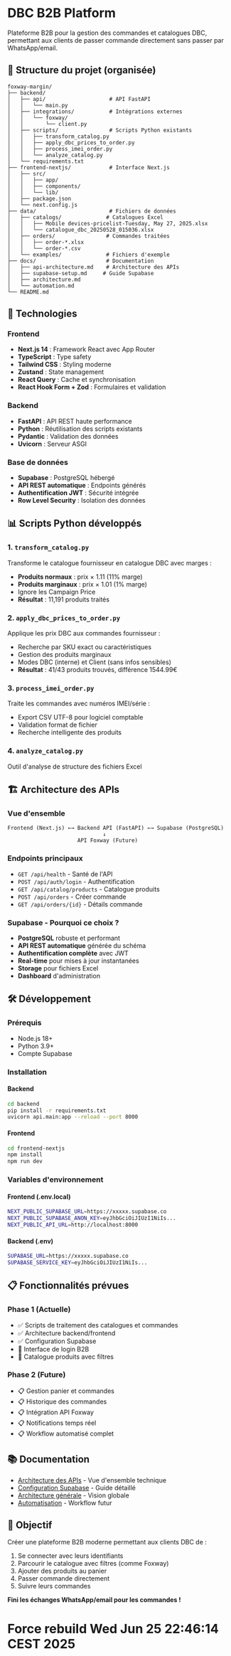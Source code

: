 # DBC B2B Platform

Plateforme B2B pour la gestion des commandes et catalogues DBC, permettant aux clients de passer commande directement sans passer par WhatsApp/email.

## 📁 Structure du projet (organisée)

```
foxway-margin/
├── backend/
│   ├── api/                    # API FastAPI
│   │   └── main.py
│   ├── integrations/           # Intégrations externes
│   │   └── foxway/
│   │       └── client.py
│   ├── scripts/                # Scripts Python existants
│   │   ├── transform_catalog.py
│   │   ├── apply_dbc_prices_to_order.py
│   │   ├── process_imei_order.py
│   │   └── analyze_catalog.py
│   └── requirements.txt
├── frontend-nextjs/            # Interface Next.js
│   ├── src/
│   │   ├── app/
│   │   ├── components/
│   │   └── lib/
│   ├── package.json
│   └── next.config.js
├── data/                       # Fichiers de données
│   ├── catalogs/              # Catalogues Excel
│   │   ├── Mobile devices-pricelist-Tuesday, May 27, 2025.xlsx
│   │   └── catalogue_dbc_20250528_015036.xlsx
│   ├── orders/                # Commandes traitées
│   │   ├── order-*.xlsx
│   │   └── order-*.csv
│   └── examples/              # Fichiers d'exemple
├── docs/                      # Documentation
│   ├── api-architecture.md    # Architecture des APIs
│   ├── supabase-setup.md     # Guide Supabase
│   ├── architecture.md
│   └── automation.md
└── README.md
```

## 🚀 Technologies

### Frontend

- **Next.js 14** : Framework React avec App Router
- **TypeScript** : Type safety
- **Tailwind CSS** : Styling moderne
- **Zustand** : State management
- **React Query** : Cache et synchronisation
- **React Hook Form + Zod** : Formulaires et validation

### Backend

- **FastAPI** : API REST haute performance
- **Python** : Réutilisation des scripts existants
- **Pydantic** : Validation des données
- **Uvicorn** : Serveur ASGI

### Base de données

- **Supabase** : PostgreSQL hébergé
- **API REST automatique** : Endpoints générés
- **Authentification JWT** : Sécurité intégrée
- **Row Level Security** : Isolation des données

## 📊 Scripts Python développés

### 1. `transform_catalog.py`

Transforme le catalogue fournisseur en catalogue DBC avec marges :

- **Produits normaux** : prix × 1.11 (11% marge)
- **Produits marginaux** : prix × 1.01 (1% marge)
- Ignore les Campaign Price
- **Résultat** : 11,191 produits traités

### 2. `apply_dbc_prices_to_order.py`

Applique les prix DBC aux commandes fournisseur :

- Recherche par SKU exact ou caractéristiques
- Gestion des produits marginaux
- Modes DBC (interne) et Client (sans infos sensibles)
- **Résultat** : 41/43 produits trouvés, différence 1544.99€

### 3. `process_imei_order.py`

Traite les commandes avec numéros IMEI/série :

- Export CSV UTF-8 pour logiciel comptable
- Validation format de fichier
- Recherche intelligente des produits

### 4. `analyze_catalog.py`

Outil d'analyse de structure des fichiers Excel

## 🏗️ Architecture des APIs

### Vue d'ensemble

```
Frontend (Next.js) ←→ Backend API (FastAPI) ←→ Supabase (PostgreSQL)
                              ↓
                      API Foxway (Future)
```

### Endpoints principaux

- `GET /api/health` - Santé de l'API
- `POST /api/auth/login` - Authentification
- `GET /api/catalog/products` - Catalogue produits
- `POST /api/orders` - Créer commande
- `GET /api/orders/{id}` - Détails commande

### Supabase - Pourquoi ce choix ?

- **PostgreSQL** robuste et performant
- **API REST automatique** générée du schéma
- **Authentification complète** avec JWT
- **Real-time** pour mises à jour instantanées
- **Storage** pour fichiers Excel
- **Dashboard** d'administration

## 🛠️ Développement

### Prérequis

- Node.js 18+
- Python 3.9+
- Compte Supabase

### Installation

#### Backend

```bash
cd backend
pip install -r requirements.txt
uvicorn api.main:app --reload --port 8000
```

#### Frontend

```bash
cd frontend-nextjs
npm install
npm run dev
```

### Variables d'environnement

#### Frontend (.env.local)

```bash
NEXT_PUBLIC_SUPABASE_URL=https://xxxxx.supabase.co
NEXT_PUBLIC_SUPABASE_ANON_KEY=eyJhbGciOiJIUzI1NiIs...
NEXT_PUBLIC_API_URL=http://localhost:8000
```

#### Backend (.env)

```bash
SUPABASE_URL=https://xxxxx.supabase.co
SUPABASE_SERVICE_KEY=eyJhbGciOiJIUzI1NiIs...
```

## 📋 Fonctionnalités prévues

### Phase 1 (Actuelle)

- ✅ Scripts de traitement des catalogues et commandes
- ✅ Architecture backend/frontend
- ✅ Configuration Supabase
- 🔄 Interface de login B2B
- 🔄 Catalogue produits avec filtres

### Phase 2 (Future)

- 📋 Gestion panier et commandes
- 📋 Historique des commandes
- 📋 Intégration API Foxway
- 📋 Notifications temps réel
- 📋 Workflow automatisé complet

## 📚 Documentation

- [Architecture des APIs](docs/api-architecture.md) - Vue d'ensemble technique
- [Configuration Supabase](docs/supabase-setup.md) - Guide détaillé
- [Architecture générale](docs/architecture.md) - Vision globale
- [Automatisation](docs/automation.md) - Workflow futur

## 🎯 Objectif

Créer une plateforme B2B moderne permettant aux clients DBC de :

1. Se connecter avec leurs identifiants
2. Parcourir le catalogue avec filtres (comme Foxway)
3. Ajouter des produits au panier
4. Passer commande directement
5. Suivre leurs commandes

**Fini les échanges WhatsApp/email pour les commandes !**
# Force rebuild Wed Jun 25 22:46:14 CEST 2025

